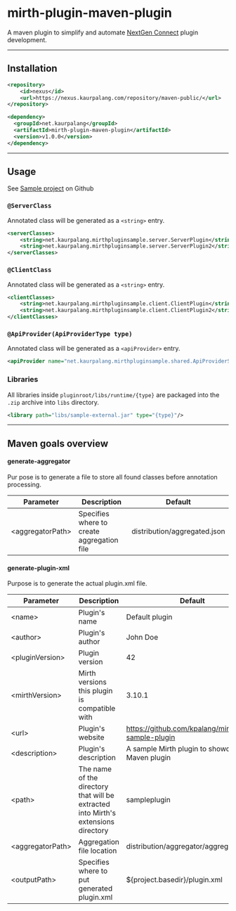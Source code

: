 # mirth-plugin-maven-plugin

A maven plugin to simplify and automate [NextGen Connect](https://github.com/nextgenhealthcare/connect) plugin development.

---
## Installation 

```xml
<repository>
    <id>nexus</id>
    <url>https://nexus.kaurpalang.com/repository/maven-public/</url>
</repository>
```
```xml
<dependency>
  <groupId>net.kaurpalang</groupId>
  <artifactId>mirth-plugin-maven-plugin</artifactId>
  <version>v1.0.0</version>
</dependency>
```
---
## Usage

See [Sample project](https://github.com/kpalang/mirth-sample-plugin) on Github

### `@ServerClass`
Annotated class will be generated as a `<string>` entry.
```xml
<serverClasses>
    <string>net.kaurpalang.mirthpluginsample.server.ServerPlugin</string>
    <string>net.kaurpalang.mirthpluginsample.server.ServerPlugin2</string>
</serverClasses>
```

### `@ClientClass`
Annotated class will be generated as a `<string>` entry.
```xml
<clientClasses>
    <string>net.kaurpalang.mirthpluginsample.client.ClientPlugin</string>
    <string>net.kaurpalang.mirthpluginsample.client.ClientPlugin2</string>
</clientClasses>
```

### `@ApiProvider(ApiProviderType type)`
Annotated class will be generated as a `<apiProvider>` entry.
```xml
<apiProvider name="net.kaurpalang.mirthpluginsample.shared.ApiProviderSample" type="SERVLET_INTERFACE"/>
```

### Libraries

All libraries inside `pluginroot/libs/runtime/{type}` are packaged into the `.zip` archive into `libs` directory.
```xml
<library path="libs/sample-external.jar" type="{type}"/>
```

---

## Maven goals overview

#### generate-aggregator
Pur pose is to generate a file to store all found classes before annotation processing.

| Parameter | Description | Default |
| ------ | ------ | ------  |
| \<aggregatorPath> | Specifies where to create aggregation file | distribution/aggregated.json |

#### generate-plugin-xml
Purpose is to generate the actual plugin.xml file.

| Parameter | Description | Default |
| ------ | ------ | ------  |
| \<name> | Plugin's name | Default plugin |
| \<author> | Plugin's author | John Doe |
| \<pluginVersion> | Plugin version | 42 |
| \<mirthVersion> | Mirth versions this plugin is compatible with | 3.10.1 |
| \<url> | Plugin's website | https://github.com/kpalang/mirth-sample-plugin |
| \<description> | Plugin's description | A sample Mirth plugin to showcase my Maven plugin |
| \<path> | The name of the directory that will be extracted into Mirth's extensions directory | sampleplugin |
| \<aggregatorPath> | Aggregation file location | distribution/aggregator/aggregated.json |
| \<outputPath> | Specifies where to put generated plugin.xml | ${project.basedir}/plugin.xml |
